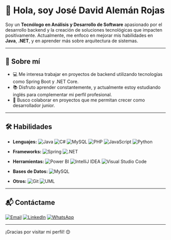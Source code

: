 # 👋 Hola, soy José David Alemán Rojas

Soy un **Tecnólogo en Análisis y Desarrollo de Software** apasionado por el desarrollo backend y la creación de soluciones tecnológicas que impacten positivamente. Actualmente, me enfoco en mejorar mis habilidades en **Java**, **.NET**, y en aprender más sobre arquitectura de sistemas.

---

## 🌟 Sobre mí

- 💻 Me interesa trabajar en proyectos de backend utilizando tecnologías como Spring Boot y .NET Core.
- 📚 Disfruto aprender constantemente, y actualmente estoy estudiando inglés para complementar mi perfil profesional.
- 🚀 Busco colaborar en proyectos que me permitan crecer como desarrollador junior.


---

## 🛠️ Habilidades

- **Lenguajes:**
  ![Java](https://img.shields.io/badge/Java-F80000?style=for-the-badge&logo=java&logoColor=white)
  ![C#](https://img.shields.io/badge/C%23-239120?style=for-the-badge&logo=c-sharp&logoColor=white)
  ![MySQL](https://img.shields.io/badge/MySQL-4479A1?style=for-the-badge&logo=mysql&logoColor=white)
  ![PHP](https://img.shields.io/badge/PHP-777BB4?style=for-the-badge&logo=php&logoColor=white)
  ![JavaScript](https://img.shields.io/badge/JavaScript-F7DF1E?style=for-the-badge&logo=javascript&logoColor=black)
  ![Python](https://img.shields.io/badge/Python-3776AB?style=for-the-badge&logo=python&logoColor=white)

- **Frameworks:**
  ![Spring](https://img.shields.io/badge/Spring-6DB33F?style=for-the-badge&logo=spring&logoColor=white)
  ![.NET](https://img.shields.io/badge/.NET-512BD4?style=for-the-badge&logo=.net&logoColor=white)

- **Herramientas:**
  ![Power BI](https://img.shields.io/badge/Power%20BI-F2C811?style=for-the-badge&logo=powerbi&logoColor=white)
  ![IntelliJ IDEA](https://img.shields.io/badge/IntelliJ%20IDEA-000000?style=for-the-badge&logo=intellij-idea&logoColor=white)
  ![Visual Studio Code](https://img.shields.io/badge/Visual%20Studio%20Code-007ACC?style=for-the-badge&logo=visual-studio-code&logoColor=white)

- **Bases de Datos:**
  ![MySQL](https://img.shields.io/badge/MySQL-4479A1?style=for-the-badge&logo=mysql&logoColor=white)

- **Otros:**
  ![Git](https://img.shields.io/badge/Git-F05032?style=for-the-badge&logo=git&logoColor=white)
  ![UML](https://img.shields.io/badge/UML-333333?style=for-the-badge&logo=uml&logoColor=white)

---

## 📬 Contáctame

[![Email](https://img.shields.io/badge/Email-D14836?style=for-the-badge&logo=gmail&logoColor=white)](mailto:jose.aleman@example.com)
[![LinkedIn](https://img.shields.io/badge/LinkedIn-0A66C2?style=for-the-badge&logo=linkedin&logoColor=white)](https://www.linkedin.com/in/jose-david-aleman-rojas)
[![WhatsApp](https://img.shields.io/badge/WhatsApp-25D366?style=for-the-badge&logo=whatsapp&logoColor=white)](https://wa.me/1234567890)

---

¡Gracias por visitar mi perfil! 😊
